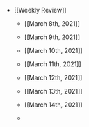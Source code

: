 - [[Weekly Review]]
	 - [[March 8th, 2021]]

	 - [[March 9th, 2021]]

	 - [[March 10th, 2021]]

	 - [[March 11th, 2021]]

	 - [[March 12th, 2021]]

	 - [[March 13th, 2021]]

	 - [[March 14th, 2021]]

	 - 
